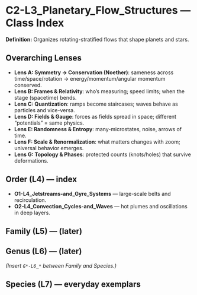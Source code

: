 # C2-L3_Planetary_Flow_Structures — Class Index
**Definition:** Organizes rotating-stratified flows that shape planets and stars.

## Overarching Lenses

- **Lens A: Symmetry -> Conservation (Noether)**: sameness across time/space/rotation → energy/momentum/angular momentum conserved.
- **Lens B: Frames & Relativity**: who’s measuring; speed limits; when the stage (spacetime) bends.
- **Lens C: Quantization**: ramps become staircases; waves behave as particles and vice-versa.
- **Lens D: Fields & Gauge**: forces as fields spread in space; different “potentials” = same physics.
- **Lens E: Randomness & Entropy**: many-microstates, noise, arrows of time.
- **Lens F: Scale & Renormalization**: what matters changes with zoom; universal behavior emerges.
- **Lens G: Topology & Phases**: protected counts (knots/holes) that survive deformations.

## Order (L4) — index
- **O1-L4_Jetstreams-and_Gyre_Systems** — large-scale belts and recirculation.
- **O2-L4_Convection_Cycles-and_Waves** — hot plumes and oscillations in deep layers.

## Family (L5) — (later)

## Genus (L6) — (later)
_(Insert `G*-L6_*` between Family and Species.)_

## Species (L7) — everyday exemplars
